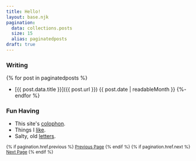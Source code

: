 ```yaml
--- 
title: Hello!
layout: base.njk
pagination:
  data: collections.posts
  size: 15
  alias: paginatedposts
draft: true
---
```

<h3>Writing</h3>

{% for post in paginatedposts %}
- [{{ post.data.title }}]({{ post.url }}) <span class="meta-text">{{ post.date | readableMonth }}</span> 
{%- endfor %}

### Fun Having
- This site's [colophon](/colophon).
- Things I [like](/likes).
- Salty, old [letters](/letters). 

<small>
{% if pagination.href.previous %}
  <a href="{{pagination.href.previous}}">Previous Page</a>
{% endif %}
{% if pagination.href.next %}
  <a href="{{pagination.href.next}}">Next Page</a>
{% endif %}
</small>
